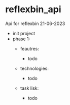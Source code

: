 # reflexbin_api
Api for reflexbin
21-06-2023

- init project
- phase 1:
  - feautres:
    - todo
  
  - technologies:
    - todo

  - task lisk:
    - todo
